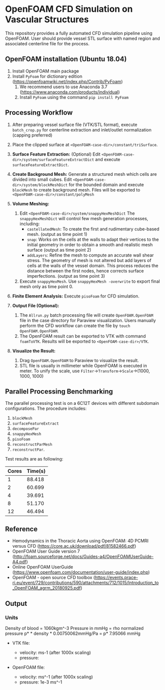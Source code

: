 # OpenFOAM CFD Simulation on Vascular Structures

This repository provides a fully automated CFD simulation pipeline using OpenFOAM. User should provide vessel STL surface with named region and associated centerline file for the process.

## OpenFOAM installation  (Ubuntu 18.04)
1. Install OpenFOAM main package
2. Install `PyFoam` for dictionary edition (https://openfoamwiki.net/index.php/Contrib/PyFoam)
	1. We recommend users to use Anaconda 3.7 (https://www.anaconda.com/products/individual)
	2. Install `PyFoam` using the command `pip install PyFoam`

## Processing Workflow
1. After preparing vessel surface file (VTK/STL format), execute `batch_crop.py` for centerline extraction and inlet/outlet normalization (capping preferred)
2. Place the clipped surface at `<OpenFOAM-case-dir>/constant/triSurface`.
3. **Surface Feature Extraction:** (Optional) Edit `<OpenFOAM-case-dir>/system/surfaceFeatureExtractDict` and execute `surfaceFeatureExtractDict`.

4. **Create Background Mesh:** Generate a structured mesh which cells are divided into small cubes. Edit `<OpenFOAM-case-dir>/system/blockMeshDict` for the bounded domain and execute `blockMesh` to create background mesh. Files will be exported to `<OpenFOAM-case-dir>/constant/polyMesh`
5. **Volume Meshing:** 
	1. Edit `<OpenFOAM-case-dir>/system/snappyHexMeshDict` 
		The `snappyHexMeshDict` will control few mesh generation processes, including:
		- `castellatedMesh`: To create the first and rudimentary cube-based mesh. (output as time point 1)
		- `snap`: Works on the cells at the walls to adapt their vertices to the initial geometry in order to obtain a smooth and realistic mesh surface (output as time point 2)
		- `addLayers`: Refine the mesh to compute an accurate wall shear stress. The geometry of mesh is not altered but add layers of cells at the walls of the vessel domain. This process reduces the distance between the first nodes, hence corrects surface imperfections. (output as time point 3)
	2. Execute `snappyHexMesh`. Use `snappyHexMesh -overwrite` to export final mesh only as time point 0.
6. **Finite Element Analysis:** Execute `pisoFoam` for CFD simulation.
7. **Output File (Optional):** 
	1. The `Allrun.py` batch processing file will create `OpenFOAM.OpenFOAM` file in the case directory for Paraview visualization. Users manually perform the CFD workflow can create the file by `touch OpenFOAM.OpenFOAM`. 
	2. The OpenFOAM result can be exported to VTK with command `foamToVTK`. Results will be exported to `<OpenFOAM-case-dir>/VTK`.
8. **Visualize the Result:** 
	1. Drag `OpenFOAM.OpenFOAM` to Paraview to visualize the result.
	2. STL file is usually in millimeter while OpenFOAM is executed in meter. To unify the scale, use `Filter`->`Transform`->`Scale`->(1000, 1000, 1000)

## Parallel Processing Benchmarking
The parallel processing test is on a 6C12T devices with different subdomain configurations. The procedure includes:
1. `blockMesh`
2. `surfaceFeatureExtract`
3. `decomposePar`
4. `snappyHexMesh`
5. `pisoFoam`
6. `reconstructParMesh`
7. `reconstructPar`.

Test results are as following:

| Cores         | Time(s)     | 
| ------------- |-------------| 
| 1             | 88.418      | 
| 2             | 60.699      | 
| 4             | 39.691      | 
| 8             | 51.170      |
|12             | 46.494      |

## Reference
- Hemodynamics in the Thoracic Aorta using OpenFOAM: 4D PCMRI versus CFD (https://core.ac.uk/download/pdf/81582466.pdf)
- OpenFOAM User Guide version 7 (http://foam.sourceforge.net/docs/Guides-a4/OpenFOAMUserGuide-A4.pdf)
- Online OpenFOAM UserGuide (https://www.openfoam.com/documentation/user-guide/index.php)
- OpenFOAM - open source CFD toolbox (https://events.prace-ri.eu/event/729/contributions/590/attachments/712/1015/Introduction_to_OpenFOAM_agrm_20180925.pdf)

## Output
### Units
Density of blood = 1060kgm^-3
Pressure in mmHg = rho normalized pressure p* * density * 0.00750062mmHg/Pa = p* 7.95066 mmHg

- VTK file: 
	- velocity: ms-1 (after 1000x scaling)
	- pressure: 

- OpenFOAM file: 
	- velocity: ms^-1 (after 1000x scaling)
	- pressure: 1e-3 ms^-1